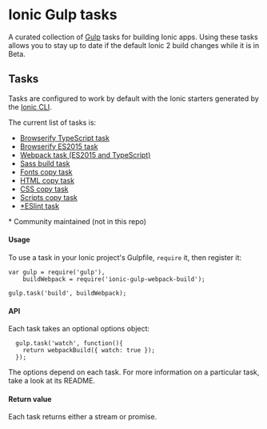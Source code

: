 # Ionic Gulp tasks

A curated collection of [Gulp](http://gulpjs.com/) tasks for building Ionic apps. Using these tasks allows you to stay up to date if the default Ionic 2 build changes while it is in Beta.

## Tasks

Tasks are configured to work by default with the Ionic starters generated by the [Ionic CLI](github.com/driftyco/ionic-cli).

The current list of tasks is:
- [Browserify TypeScript task](./browserify-typescript)
- [Browserify ES2015 task](./browserify-es2015)
- [Webpack task (ES2015 and TypeScript)](./webpack)
- [Sass build task](./sass-build)
- [Fonts copy task](./fonts-copy)
- [HTML copy task](./html-copy)
- [CSS copy task](./css-copy)
- [Scripts copy task](./scripts-copy)
- [*ESlint task](https://github.com/devillex/ionic-gulp-eslint)


\* Community maintained (not in this repo)

#### Usage

To use a task in your Ionic project's Gulpfile, `require` it, then register it:

```
var gulp = require('gulp'),
    buildWebpack = require('ionic-gulp-webpack-build');

gulp.task('build', buildWebpack);
```

#### API

Each task takes an optional options object:
```
  gulp.task('watch', function(){
    return webpackBuild({ watch: true });  
  });
```

The options depend on each task.  For more information on a particular task, take a look at its README.

#### Return value

Each task returns either a stream or promise.
